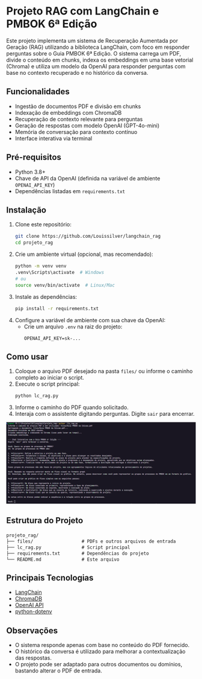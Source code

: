 # Projeto RAG com LangChain e PMBOK 6ª Edição

Este projeto implementa um sistema de Recuperação Aumentada por Geração (RAG) utilizando a biblioteca LangChain, com foco em responder perguntas sobre o Guia PMBOK 6ª Edição. O sistema carrega um PDF, divide o conteúdo em chunks, indexa os embeddings em uma base vetorial (Chroma) e utiliza um modelo da OpenAI para responder perguntas com base no contexto recuperado e no histórico da conversa.

## Funcionalidades

- Ingestão de documentos PDF e divisão em chunks
- Indexação de embeddings com ChromaDB
- Recuperação de contexto relevante para perguntas
- Geração de respostas com modelo OpenAI (GPT-4o-mini)
- Memória de conversação para contexto contínuo
- Interface interativa via terminal

## Pré-requisitos

- Python 3.8+
- Chave de API da OpenAI (definida na variável de ambiente `OPENAI_API_KEY`)
- Dependências listadas em `requirements.txt`

## Instalação

1. Clone este repositório:
   ```sh
   git clone https://github.com/Louissilver/langchain_rag
   cd projeto_rag
   ```
2. Crie um ambiente virtual (opcional, mas recomendado):
   ```sh
   python -m venv venv
   .venv\Scripts\activate  # Windows
   # ou
   source venv/bin/activate  # Linux/Mac
   ```
3. Instale as dependências:
   ```sh
   pip install -r requirements.txt
   ```
4. Configure a variável de ambiente com sua chave da OpenAI:
   - Crie um arquivo `.env` na raiz do projeto:
     ```env
     OPENAI_API_KEY=sk-...
     ```

## Como usar

1. Coloque o arquivo PDF desejado na pasta `files/` ou informe o caminho completo ao iniciar o script.
2. Execute o script principal:
   ```sh
   python lc_rag.py
   ```
3. Informe o caminho do PDF quando solicitado.
4. Interaja com o assistente digitando perguntas. Digite `sair` para encerrar.

![alt text](image.png)

## Estrutura do Projeto

```
projeto_rag/
├── files/                  # PDFs e outros arquivos de entrada
├── lc_rag.py               # Script principal
├── requirements.txt        # Dependências do projeto
└── README.md               # Este arquivo
```

## Principais Tecnologias

- [LangChain](https://python.langchain.com/)
- [ChromaDB](https://www.trychroma.com/)
- [OpenAI API](https://platform.openai.com/docs/api-reference)
- [python-dotenv](https://pypi.org/project/python-dotenv/)

## Observações

- O sistema responde apenas com base no conteúdo do PDF fornecido.
- O histórico da conversa é utilizado para melhorar a contextualização das respostas.
- O projeto pode ser adaptado para outros documentos ou domínios, bastando alterar o PDF de entrada.
